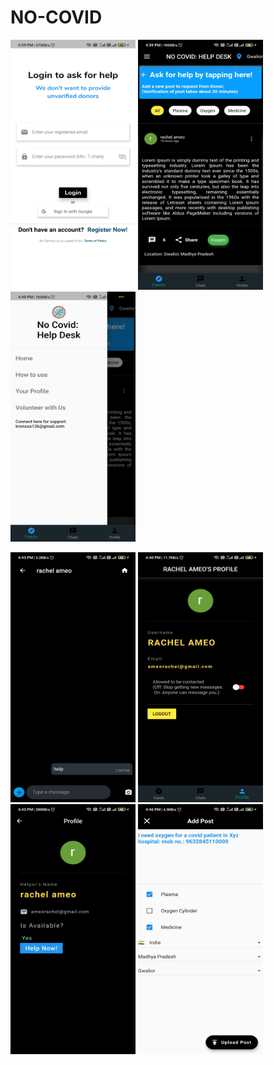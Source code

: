 # NO-COVID

 <img src="https://raw.githubusercontent.com/ayushs136/NO-COVID/master/Screenshots/1.jpg" width="200" height="400"> <img src="https://raw.githubusercontent.com/ayushs136/NO-COVID/master/Screenshots/2.jpg" width="200" height="400"> <img src="https://raw.githubusercontent.com/ayushs136/NO-COVID/master/Screenshots/3.jpg" width="200" height="400">


 <img src="https://raw.githubusercontent.com/ayushs136/NO-COVID/master/Screenshots/4.jpg" width="200" height="400"> <img src="https://raw.githubusercontent.com/ayushs136/NO-COVID/master/Screenshots/5.jpg" width="200" height="400">
 <img src="https://raw.githubusercontent.com/ayushs136/NO-COVID/master/Screenshots/6.jpg" width="200" height="400"> <img src="https://raw.githubusercontent.com/ayushs136/NO-COVID/master/Screenshots/7.jpg" width="200" height="400">
